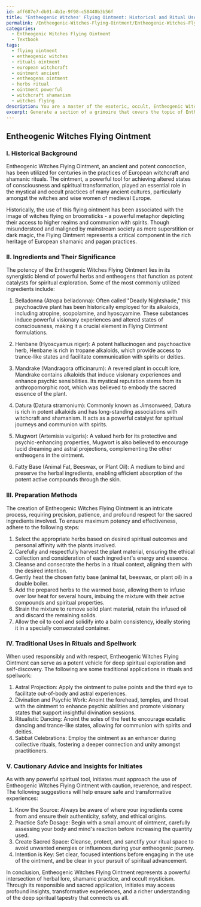 ```yaml
---
id: aff687e7-db01-4b1e-9f98-c58440b3b56f
title: "Entheogenic Witches' Flying Ointment: Historical and Ritual Use"
permalink: /Entheogenic-Witches-Flying-Ointment/Entheogenic-Witches-Flying-Ointment-Historical-and-Ritual-Use/
categories:
  - Entheogenic Witches Flying Ointment
  - Textbook
tags:
  - flying ointment
  - entheogenic witches
  - rituals ointment
  - european witchcraft
  - ointment ancient
  - entheogens ointment
  - herbs ritual
  - ointment powerful
  - witchcraft shamanism
  - witches flying
description: You are a master of the esoteric, occult, Entheogenic Witches Flying Ointment and education, you have written many textbooks on the subject in ways that provide students with rich and deep understanding of the subject. You are being asked to write textbook-like sections on a topic and you do it with full context, explainability, and reliability in accuracy to the true facts of the topic at hand, in a textbook style that a student would easily be able to learn from, in a rich, engaging, and contextual way. Always include relevant context (such as formulas and history), related concepts, and in a way that someone can gain deep insights from.
excerpt: Generate a section of a grimoire that covers the topic of Entheogenic Witches Flying Ointment, including its historical background, ingredients, preparation methods, and traditional uses in rituals and spellwork. Provide insights and cautionary advice for initiates who seek to use this powerful concoction for spiritual advancement and exploration.
---
```


## Entheogenic Witches Flying Ointment

### I. Historical Background

Entheogenic Witches Flying Ointment, an ancient and potent concoction, has been utilized for centuries in the practices of European witchcraft and shamanic rituals. The ointment, a powerful tool for achieving altered states of consciousness and spiritual transformation, played an essential role in the mystical and occult practices of many ancient cultures, particularly amongst the witches and wise women of medieval Europe. 

Historically, the use of this flying ointment has been associated with the image of witches flying on broomsticks - a powerful metaphor depicting their access to higher realms and communion with spirits. Though misunderstood and maligned by mainstream society as mere superstition or dark magic, the Flying Ointment represents a critical component in the rich heritage of European shamanic and pagan practices.

### II. Ingredients and Their Significance

The potency of the Entheogenic Witches Flying Ointment lies in its synergistic blend of powerful herbs and entheogens that function as potent catalysts for spiritual exploration. Some of the most commonly utilized ingredients include:

1. Belladonna (Atropa belladonna): Often called "Deadly Nightshade," this psychoactive plant has been historically employed for its alkaloids, including atropine, scopolamine, and hyoscyamine. These substances induce powerful visionary experiences and altered states of consciousness, making it a crucial element in Flying Ointment formulations.

2. Henbane (Hyoscyamus niger): A potent hallucinogen and psychoactive herb, Henbane is rich in tropane alkaloids, which provide access to trance-like states and facilitate communication with spirits or deities.

3. Mandrake (Mandragora officinarum): A revered plant in occult lore, Mandrake contains alkaloids that induce visionary experiences and enhance psychic sensibilities. Its mystical reputation stems from its anthropomorphic root, which was believed to embody the sacred essence of the plant.

4. Datura (Datura stramonium): Commonly known as Jimsonweed, Datura is rich in potent alkaloids and has long-standing associations with witchcraft and shamanism. It acts as a powerful catalyst for spiritual journeys and communion with spirits.

5. Mugwort (Artemisia vulgaris): A valued herb for its protective and psychic-enhancing properties, Mugwort is also believed to encourage lucid dreaming and astral projections, complementing the other entheogens in the ointment.

6. Fatty Base (Animal Fat, Beeswax, or Plant Oil): A medium to bind and preserve the herbal ingredients, enabling efficient absorption of the potent active compounds through the skin.

### III. Preparation Methods

The creation of Entheogenic Witches Flying Ointment is an intricate process, requiring precision, patience, and profound respect for the sacred ingredients involved. To ensure maximum potency and effectiveness, adhere to the following steps:

1. Select the appropriate herbs based on desired spiritual outcomes and personal affinity with the plants involved.
2. Carefully and respectfully harvest the plant material, ensuring the ethical collection and consideration of each ingredient's energy and essence.
3. Cleanse and consecrate the herbs in a ritual context, aligning them with the desired intention.
4. Gently heat the chosen fatty base (animal fat, beeswax, or plant oil) in a double boiler.
5. Add the prepared herbs to the warmed base, allowing them to infuse over low heat for several hours, imbuing the mixture with their active compounds and spiritual properties.
6. Strain the mixture to remove solid plant material, retain the infused oil and discard the remaining solids.
7. Allow the oil to cool and solidify into a balm consistency, ideally storing it in a specially consecrated container.

### IV. Traditional Uses in Rituals and Spellwork

When used responsibly and with respect, Entheogenic Witches Flying Ointment can serve as a potent vehicle for deep spiritual exploration and self-discovery. The following are some traditional applications in rituals and spellwork:

1. Astral Projection: Apply the ointment to pulse points and the third eye to facilitate out-of-body and astral experiences.
2. Divination and Psychic Work: Anoint the forehead, temples, and throat with the ointment to enhance psychic abilities and promote visionary states that support insightful divination sessions.
3. Ritualistic Dancing: Anoint the soles of the feet to encourage ecstatic dancing and trance-like states, allowing for communion with spirits and deities.
4. Sabbat Celebrations: Employ the ointment as an enhancer during collective rituals, fostering a deeper connection and unity amongst practitioners.

### V. Cautionary Advice and Insights for Initiates

As with any powerful spiritual tool, initiates must approach the use of Entheogenic Witches Flying Ointment with caution, reverence, and respect. The following suggestions will help ensure safe and transformative experiences:

1. Know the Source: Always be aware of where your ingredients come from and ensure their authenticity, safety, and ethical origins.
2. Practice Safe Dosage: Begin with a small amount of ointment, carefully assessing your body and mind's reaction before increasing the quantity used.
3. Create Sacred Space: Cleanse, protect, and sanctify your ritual space to avoid unwanted energies or influences during your entheogenic journey.
4. Intention is Key: Set clear, focused intentions before engaging in the use of the ointment, and be clear in your pursuit of spiritual advancement.

In conclusion, Entheogenic Witches Flying Ointment represents a powerful intersection of herbal lore, shamanic practice, and occult mysticism. Through its responsible and sacred application, initiates may access profound insights, transformative experiences, and a richer understanding of the deep spiritual tapestry that connects us all.
